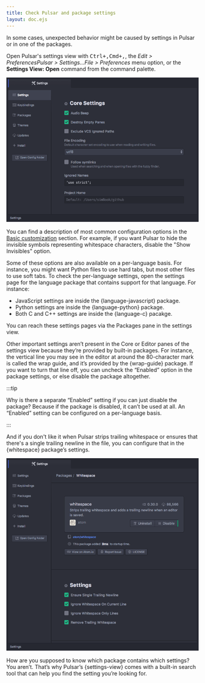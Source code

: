 ```yaml
---
title: Check Pulsar and package settings
layout: doc.ejs
---
```


In some cases, unexpected behavior might be caused by settings in Pulsar or in one of the packages.

Open Pulsar's settings view with <kbd class="platform-linux platform-win">Ctrl+,</kbd><kbd class="platform-mac">Cmd+,</kbd>, the <span class="platform-linux">_Edit > Preferences_</span><span class="platform-mac">_Pulsar > Settings…_</span><span class="platform-win">_File > Preferences_</span> menu option, or the **Settings View: Open** command from the command palette.

![Settings View](/img/atom/settings-view.png)

You can find a description of most common configuration options in the [Basic customization][] section. For example, if you want Pulsar to hide the invisible symbols representing whitespace characters, disable the "Show Invisibles" option.

<!-- TODO: Screenshot. -->

Some of these options are also available on a per-language basis. For instance, you might want Python files to use hard tabs, but most other files to use soft tabs. To check the per-language settings, open the settings page for the language package that contains support for that language. For instance:

* JavaScript settings are inside the {language-javascript} package.
* Python settings are inside the {language-python} package.
* Both C and C++ settings are inside the {language-c} pacakge.

You can reach these settings pages via the Packages pane in the settings view.

<!-- TODO: Screenshot. -->

Other important settings aren’t present in the Core or Editor panes of the settings view because they’re provided by built-in packages. For instance, the vertical line you may see in the editor at around the 80-character mark is called the wrap guide, and it’s provided by the {wrap-guide} package. If you want to turn that line off, you can uncheck the “Enabled” option in the package settings, or else disable the package altogether.

:::tip

Why is there a separate “Enabled” setting if you can just disable the package? Because if the package is disabled, it can’t be used at all. An “Enabled” setting can be configured on a per-language basis.

:::


And if you don't like it when Pulsar strips trailing whitespace or ensures that there's a single trailing newline in the file, you can configure that in the {whitespace} package’s settings.

![Package Settings](/img/atom/package-settings.png)

How are you supposed to know which package contains which settings? You aren’t. That’s why Pulsar’s {settings-view} comes with a built-in search tool that can help you find the setting you’re looking for.

<!-- TODO: Screenshot of search tool. -->

[Basic customization]: /customize-pulsar/global-configuration-settings/
